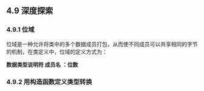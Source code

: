 ## 4.9 深度探索

### 4.9.1 位域

位域是一种允许将类中的多个数据成员打包，从而使不同成员可以共享相同的字节的机制，在类定义中，位域的定义方式为：

**数据类型说明符 成员名 ：位数**

### 4.9.2 用构造函数定义类型转换



